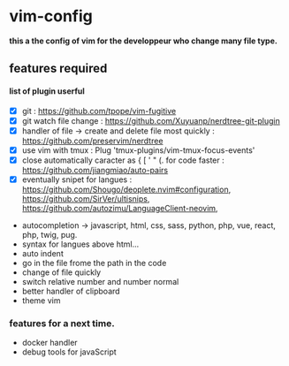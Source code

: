 # vim-config

**this a the config of vim for the developpeur who change many file type.**

## features required

#### list of plugin userful
  - [x] git :
  https://github.com/tpope/vim-fugitive
  - [x] git watch file change :
  https://github.com/Xuyuanp/nerdtree-git-plugin
  - [x] handler of file -> create and delete file most quickly :
    https://github.com/preservim/nerdtree
  - [x] use vim with tmux : Plug 'tmux-plugins/vim-tmux-focus-events'
  - [x] close automatically caracter as { [ ' " (. for code faster : https://github.com/jiangmiao/auto-pairs
  - [x] eventually snipet for langues : 
    https://github.com/Shougo/deoplete.nvim#configuration,  
    https://github.com/SirVer/ultisnips,  
    https://github.com/autozimu/LanguageClient-neovim,
  - autocompletion -> javascript, html, css, sass, python, php, vue, react, php, twig, pug.
  - syntax for langues above html...
  - auto indent
  - go in the file frome the path in the code
  - change of file quickly
  - switch relative number and number normal
  - better handler of clipboard
  - theme vim

### features for a next time.

  - docker handler
  - debug tools for javaScript
